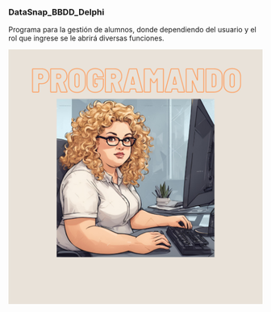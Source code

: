 ### DataSnap_BBDD_Delphi

Programa para la gestión de alumnos, donde dependiendo del usuario y el rol que ingrese se le abrirá diversas funciones.

![](https://github.com/utrillas/DataSnap_BBDD_Delphi/blob/main/img/PROGRAMANDO.png)
